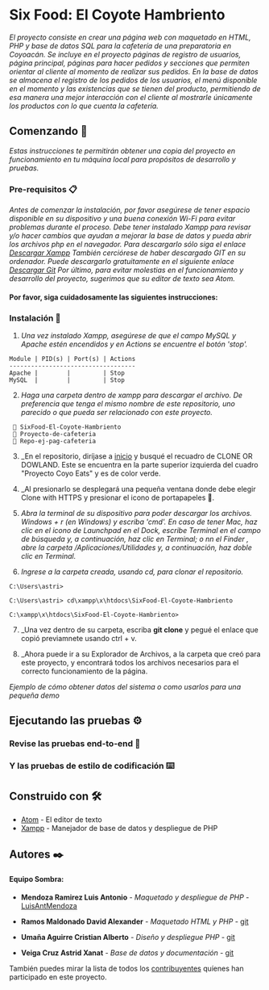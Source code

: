 # Six Food: El Coyote Hambriento

_El proyecto consiste en crear una página web con maquetado en HTML, PHP y base de datos SQL para la cafetería de una preparatoria en Coyoacán. Se incluye en el proyecto páginas de registro de usuarios, página principal, páginas para hacer pedidos y secciones que permiten orientar al cliente al momento de realizar sus pedidos. En la base de datos se almacena el registro de los pedidos de los usuarios, el menú disponible en el momento y las existencias que se tienen del producto, permitiendo de esa manera una mejor interacción con el cliente al mostrarle únicamente los productos con lo que cuenta la cafetería._

## Comenzando 🚀

_Estas instrucciones te permitirán obtener una copia del proyecto en funcionamiento en tu máquina local para propósitos de desarrollo y pruebas._

### Pre-requisitos 📋

*Antes de comenzar la instalación, por favor asegúrese de tener espacio disponible en su dispositivo y una buena conexión Wi-Fi para evitar problemas durante el proceso.*
*Debe tener instalado Xampp para revisar y/o hacer cambios que ayudan a mejorar la base de datos y pueda abrir los archivos php en el navegador. Para descargarlo sólo siga el enlace [Descargar Xampp](https://www.apachefriends.org/es/index.html)*
*También cerciórese de haber descargado GIT en su ordenador. Puede descargarlo gratuitamente en el siguiente enlace [Descargar Git](https://git-scm.com/downloads)*
*Por último, para evitar molestias en el funcionamiento y desarrollo del proyecto, sugerimos que su editor de texto sea Atom.*
#### Por favor, siga cuidadosamente las siguientes instrucciones:

### Instalación 🔧
1. _Una vez instalado Xampp, asegúrese de que el campo MySQL y Apache estén encendidos y en Actions se encuentre el botón 'stop'._

```
Module | PID(s) | Port(s) | Actions
-----------------------------------
Apache |        |         | Stop
MySQL  |        |         | Stop
```

2. _Haga una carpeta dentro de xampp para descargar el archivo. De preferencia que tenga el mismo nombre de este repositorio, uno parecido o que pueda ser relacionado con este proyecto._

```
 📖 SixFood-El-Coyote-Hambriento
 📖 Proyecto-de-cafeteria
 📖 Repo-ej-pag-cafeteria
```

3. _En el repositorio, diríjase a [inicio](https://github.com/LuisAntMendoza/SixFood-El-Coyote-Hambriento) y busqué el recuadro de CLONE OR DOWLAND. Este se encuentra en la parte superior izquierda del cuadro "Proyecto Coyo Eats" y es de color verde.

4. _Al presionarlo se desplegará una pequeña ventana donde debe elegir Clone with HTTPS y presionar el icono de portapapeles 📄.

5. _Abra la terminal de su dispositivo para poder descargar los archivos. Windows + r (en Windows) y escriba 'cmd'. En caso de tener Mac, haz clic en el icono de Launchpad en el Dock, escribe Terminal en el campo de búsqueda y, a continuación, haz clic en Terminal; o nn el Finder , abre la carpeta /Aplicaciones/Utilidades y, a continuación, haz doble clic en Terminal._

6. _Ingrese a la carpeta creada, usando cd, para clonar el repositorio._

```
C:\Users\astri>

C:\Users\astri> cd\xampp\x\htdocs\SixFood-El-Coyote-Hambriento

C:\xampp\x\htdocs\SixFood-El-Coyote-Hambriento>
```

7. _Una vez dentro de su carpeta, escriba **git clone** y pegué el enlace que copió previamnete usando ctrl + v.

8. _Ahora puede ir a su Explorador de Archivos, a la carpeta que creó para este proyecto, y encontrará todos los archivos necesarios para el correcto funcionamiento de la página.

_Ejemplo de cómo obtener datos del sistema o como usarlos para una pequeña demo_

## Ejecutando las pruebas ⚙️



### Revise las pruebas end-to-end 🔩


### Y las pruebas de estilo de codificación ⌨️



## Construido con 🛠️

* [Atom](https://atom.io/) - El editor de texto
* [Xampp](https://www.apachefriends.org/es/index.html) - Manejador de base de datos y despliegue de PHP

## Autores ✒️
#### Equipo Sombra:
* **Mendoza Ramirez Luis Antonio** - *Maquetado y despliegue de PHP* - [LuisAntMendoza](https://github.com/villanuevand)

* **Ramos Maldonado David Alexander** - *Maquetado HTML y PHP* - [git](https://github.com/villanuevand)

* **Umaña Aguirre Cristian Alberto** - *Diseño y despliegue PHP* - [git](https://github.com/villanuevand)

* **Veiga Cruz Astrid Xanat** - *Base de datos y documentación* - [git](https://github.com/villanuevand)

También puedes mirar la lista de todos los [contribuyentes](https://github.com/LuisAntMendoza/SixFood-El-Coyote-Hambriento/contributors) quíenes han participado en este proyecto. 
